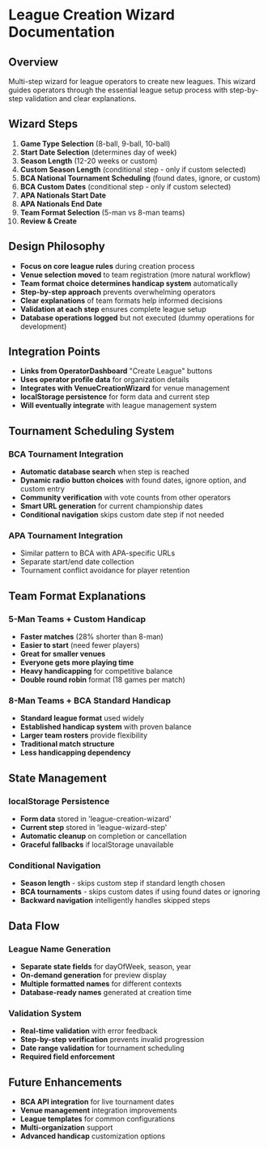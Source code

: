 # League Creation Wizard Documentation

## Overview

Multi-step wizard for league operators to create new leagues. This wizard guides operators through the essential league setup process with step-by-step validation and clear explanations.

## Wizard Steps

1. **Game Type Selection** (8-ball, 9-ball, 10-ball)
2. **Start Date Selection** (determines day of week)
3. **Season Length** (12-20 weeks or custom)
4. **Custom Season Length** (conditional step - only if custom selected)
5. **BCA National Tournament Scheduling** (found dates, ignore, or custom)
6. **BCA Custom Dates** (conditional step - only if custom selected)
7. **APA Nationals Start Date**
8. **APA Nationals End Date**
9. **Team Format Selection** (5-man vs 8-man teams)
10. **Review & Create**

## Design Philosophy

- **Focus on core league rules** during creation process
- **Venue selection moved** to team registration (more natural workflow)
- **Team format choice determines handicap system** automatically
- **Step-by-step approach** prevents overwhelming operators
- **Clear explanations** of team formats help informed decisions
- **Validation at each step** ensures complete league setup
- **Database operations logged** but not executed (dummy operations for development)

## Integration Points

- **Links from OperatorDashboard** "Create League" buttons
- **Uses operator profile data** for organization details
- **Integrates with VenueCreationWizard** for venue management
- **localStorage persistence** for form data and current step
- **Will eventually integrate** with league management system

## Tournament Scheduling System

### BCA Tournament Integration
- **Automatic database search** when step is reached
- **Dynamic radio button choices** with found dates, ignore option, and custom entry
- **Community verification** with vote counts from other operators
- **Smart URL generation** for current championship dates
- **Conditional navigation** skips custom date step if not needed

### APA Tournament Integration
- Similar pattern to BCA with APA-specific URLs
- Separate start/end date collection
- Tournament conflict avoidance for player retention

## Team Format Explanations

### 5-Man Teams + Custom Handicap
- **Faster matches** (28% shorter than 8-man)
- **Easier to start** (need fewer players)
- **Great for smaller venues**
- **Everyone gets more playing time**
- **Heavy handicapping** for competitive balance
- **Double round robin** format (18 games per match)

### 8-Man Teams + BCA Standard Handicap
- **Standard league format** used widely
- **Established handicap system** with proven balance
- **Larger team rosters** provide flexibility
- **Traditional match structure**
- **Less handicapping dependency**

## State Management

### localStorage Persistence
- **Form data** stored in 'league-creation-wizard'
- **Current step** stored in 'league-wizard-step'
- **Automatic cleanup** on completion or cancellation
- **Graceful fallbacks** if localStorage unavailable

### Conditional Navigation
- **Season length** - skips custom step if standard length chosen
- **BCA tournaments** - skips custom dates if using found dates or ignoring
- **Backward navigation** intelligently handles skipped steps

## Data Flow

### League Name Generation
- **Separate state fields** for dayOfWeek, season, year
- **On-demand generation** for preview display
- **Multiple formatted names** for different contexts
- **Database-ready names** generated at creation time

### Validation System
- **Real-time validation** with error feedback
- **Step-by-step verification** prevents invalid progression
- **Date range validation** for tournament scheduling
- **Required field enforcement**

## Future Enhancements

- **BCA API integration** for live tournament dates
- **Venue management** integration improvements
- **League templates** for common configurations
- **Multi-organization** support
- **Advanced handicap** customization options